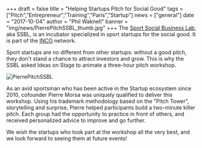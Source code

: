 +++
draft		= false
title		= "Helping Startups Pitch for Social Good"
tags		= ["Pitch","Entrepreneur","Training","Paris","Startup"]
news		= ["general"]
date		= "2017-10-04"
author		= "Phil Waknell"
banner		= "img/news/PierrePitchSSBL_thumb.jpg"
+++
The [Sport Social Business Lab](http://sport.socialbusinesslab.com), aka SSBL, is an incubator specialized in sport startups for the social good. It is part of the [INCO](http://inco.co.com) network.

Sport startups are no different from other startups: without a good pitch, they don't stand a chance to attract investors and grow. This is why the SSBL asked Ideas on Stage to animate a three-hour pitch workshop.

![PierrePitchSSBL][pic1]

As an avid sportsman who has been active in the Startup ecosystem since 2010, cofounder Pierre Morsa was uniquely qualified to deliver this workshop. Using his trademark methodology based on the "Pitch Tower", storytelling and surprise, Pierre helped participants build a two-minute killer pitch. Each group had the opportunity to practice in front of others, and received personalized advice to improve and go further.

We wish the startups who took part at the workshop all the very best, and we look forward to seeing them at future events!

[pic1]: /img/news/PierrePitchSSBL.jpg